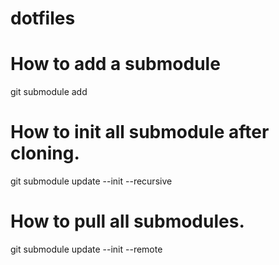 # dotfiles
# How to add a submodule
git submodule add <git-repo> <name>
# How to init all submodule after cloning.
git submodule update --init --recursive
# How to pull all submodules.
git submodule update --init --remote

